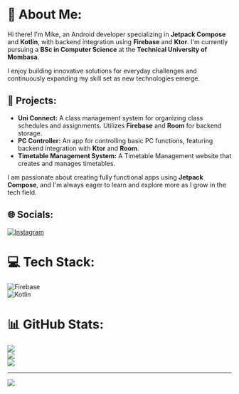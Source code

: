 # 💫 About Me:
Hi there! I'm Mike, an Android developer specializing in **Jetpack Compose** and **Kotlin**, with backend integration using **Firebase** and **Ktor**. I'm currently pursuing a **BSc in Computer Science** at the **Technical University of Mombasa**.  

I enjoy building innovative solutions for everyday challenges and continuously expanding my skill set as new technologies emerge.

## 🌟 Projects:
- **Uni Connect:** A class management system for organizing class schedules and assignments. Utilizes **Firebase** and **Room** for backend storage.  
- **PC Controller:** An app for controlling basic PC functions, featuring backend integration with **Ktor** and **Room**.
- **Timetable Management System:** A Timetable Management website that creates and manages timetables.

I am passionate about creating fully functional apps using **Jetpack Compose**, and I'm always eager to learn and explore more as I grow in the tech field.

## 🌐 Socials:
[![Instagram](https://img.shields.io/badge/Instagram-%23E4405F.svg?logo=Instagram&logoColor=white)](https://instagram.com/mikesplore)  

# 💻 Tech Stack:
![Firebase](https://img.shields.io/badge/firebase-a08021?style=for-the-badge&logo=firebase&logoColor=ffcd34)  
![Kotlin](https://img.shields.io/badge/kotlin-%237F52FF.svg?style=for-the-badge&logo=kotlin&logoColor=white)  

# 📊 GitHub Stats:
![](https://github-readme-stats.vercel.app/api?username=mikesplore&theme=dark&hide_border=false&include_all_commits=false&count_private=false)<br/>
![](https://github-readme-streak-stats.herokuapp.com/?user=mikesplore&theme=dark&hide_border=false)<br/>
![](https://github-readme-stats.vercel.app/api/top-langs/?username=mikesplore&theme=dark&hide_border=false&include_all_commits=false&count_private=false&layout=compact)

---
[![](https://visitcount.itsvg.in/api?id=mikesplore&icon=0&color=0)](https://visitcount.itsvg.in)
